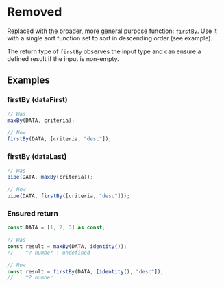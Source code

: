 # Removed

Replaced with the broader, more general purpose function: [`firstBy`](/docs/#firstBy).
Use it with a single sort function set to sort in descending order (see
example).

The return type of `firstBy` observes the input type and can ensure a defined
result if the input is non-empty.

## Examples

### firstBy (dataFirst)

```ts
// Was
maxBy(DATA, criteria);

// Now
firstBy(DATA, [criteria, "desc"]);
```

### firstBy (dataLast)

```ts
// Was
pipe(DATA, maxBy(criteria));

// Now
pipe(DATA, firstBy([criteria, "desc"]));
```

### Ensured return

```ts
const DATA = [1, 2, 3] as const;

// Was
const result = maxBy(DATA, identity());
//    ^? number | undefined

// Now
const result = firstBy(DATA, [identity(), "desc"]);
//    ^? number
```
